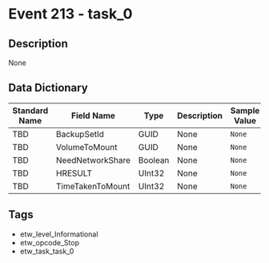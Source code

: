 # Event 213 - task_0

## Description
None

## Data Dictionary
|Standard Name|Field Name|Type|Description|Sample Value|
|---|---|---|---|---|
|TBD|BackupSetId|GUID|None|`None`|
|TBD|VolumeToMount|GUID|None|`None`|
|TBD|NeedNetworkShare|Boolean|None|`None`|
|TBD|HRESULT|UInt32|None|`None`|
|TBD|TimeTakenToMount|UInt32|None|`None`|

## Tags
* etw_level_Informational
* etw_opcode_Stop
* etw_task_task_0